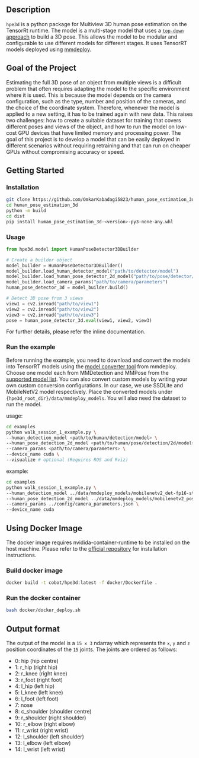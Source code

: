 ## Description
`hpe3d` is a python package for Multiview 3D human pose estimation on the TensorRt runtime. The model is a multi-stage model that uses a [`top-down` approach](https://arxiv.org/abs/2202.02656) to build a 3D pose.
This allows the model to be modular and configurable to use different models for different stages. It uses TensorRT models deployed using [mmdeploy](https://mmdeploy.readthedocs.io/en/stable/get_started.html).

## Goal of the Project
Estimating the full 3D pose of an object from multiple views is a difficult problem that often requires adapting the model to the specific environment where it is used. This is because the model depends on the camera configuration, such as the type, number and position of the cameras, and the choice of the coordinate system. Therefore, whenever the model is applied to a new setting, it has to be trained again with new data. This raises two challenges: how to create a suitable dataset for training that covers different poses and views of the object, and how to run the model on low-cost GPU devices that have limited memory and processing power. The goal of this project is to develop a model that can be easily deployed in different scenarios without requiring retraining and that can run on cheaper GPUs without compromising accuracy or speed.

## Getting Started
### Installation
```bash
git clone https://github.com/OmkarKabadagi5823/human_pose_estimation_3d.git
cd human_pose_estimation_3d
python -m build
cd dist
pip install human_pose_estimation_3d-<version>-py3-none-any.whl
```

### Usage
```python
from hpe3d.model import HumanPoseDetector3DBuilder

# Create a builder object
model_builder = HumanPoseDetector3DBuilder()
model_builder.load_human_detector_model("path/to/detector/model")
model_builder.load_human_pose_detector_2d_model("path/to/pose/detector/model")
model_builder.load_camera_params("path/to/camera/parameters")
human_pose_detector_3d = model_builder.build()

# Detect 3D pose from 3 views
view1 = cv2.imread("path/to/view1")
view2 = cv2.imread("path/to/view2")
view3 = cv2.imread("path/to/view3")
pose = human_pose_detector_3d.eval(view1, view2, view3)
```

For further details, please refer the inline documentation.

### Run the example
Before running the example, you need to download and convert the models into TensorRT models using the [model converter tool](https://mmdeploy.readthedocs.io/en/stable/02-how-to-run/convert_model.html) from mmdeploy. Choose one model each from MMDetection and MMPose from the [supported model list](https://mmdeploy.readthedocs.io/en/stable/03-benchmark/supported_models.html). You can also convert custom models by writing your own custom conversion configurations. In our case, we use SSDLite and MobileNetV2 model respectively. Place the converted models under `{hpe3d_root_dir}/data/mmdeploy_models`. You will also need the dataset to run the model.

usage:
```bash
cd examples
python walk_session_1_example.py \
--human_detection_model <path/to/human/detection/model> \
--human_pose_detection_2d_model <path/to/human/pose/detection/2d/model> \
--camera_params <path/to/camera/parameters> \
--device_name cuda \
--visualize # optional (Requires ROS and Rviz)
```

example:
```bash
cd examples
python walk_session_1_example.py \
--human_detection_model ../data/mmdeploy_models/mobilenetv2_det-fp16-static \
--human_pose_detection_2d_model ../data/mmdeploy_models/mobilenetv2_pose-fp16-static \
--camera_params ../config/camera_parameters.json \
--device_name cuda
```

## Using Docker Image
The docker image requires nvidida-container-runtime to be installed on the host machine. Please refer to the [official repository](https://github.com/NVIDIA/nvidia-container-runtime#installation) for installation instructions.

### Build docker image
```bash
docker build -t cobot/hpe3d:latest -f docker/Dockerfile .
```

### Run the docker container
```bash
bash docker/docker_deploy.sh
```

## Output format
The output of the model is a `15 x 3` ndarray which represents the `x`, `y` and `z` position coordinates of the `15` joints. The joints are ordered as follows:
-  0: hip (hip centre)
-  1: r_hip (right hip)
-  2: r_knee (right knee)
-  3: r_foot (right foot)
-  4: l_hip (left hip)
-  5: l_knee (left knee)
-  6: l_foot (left foot)
-  7: nose
-  8: c_shoulder (shoulder centre)
-  9: r_shoulder (right shoulder)
- 10: r_elbow (right elbow)
- 11: r_wrist (right wrist)
- 12: l_shoulder (left shoulder)
- 13: l_elbow (left elbow)
- 14: l_wrist (left wrist)